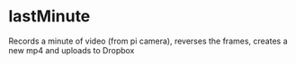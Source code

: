 # lastMinute
Records a minute of video (from pi camera), reverses the frames, creates a new mp4 and uploads to Dropbox
